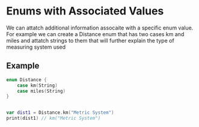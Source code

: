 # Enums with Associated Values

We can attatch additional information assocaite with a specific enum value.
For example we can create a Distance enum that has two cases km and miles and attatch strings to them that will further explain the type of measuring system used


## Example

``` swift
enum Distance {
    case km(String)
    case miles(String)
}


var dist1 = Distance.km("Metric System")
print(dist1) // km("Metric System")

```
